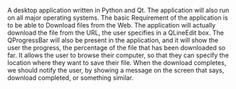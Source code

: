 A desktop application written in Python and Qt. The application will also run on all major operating systems. 
The basic Requirement of the application is to be able to Download files from the Web. The application will actually 
download the file from the URL, the user specifies in a QLineEdit box. The QProgressBar will also be present in the application, 
and it will show the user the progress, the percentage of the file that has been downloaded so far. It allows the user to 
browse their computer, so that they can specify the location where they want to save their file. When the download completes, 
we should notify the user, by showing a message on the screen that says, download completed, or something similar.
